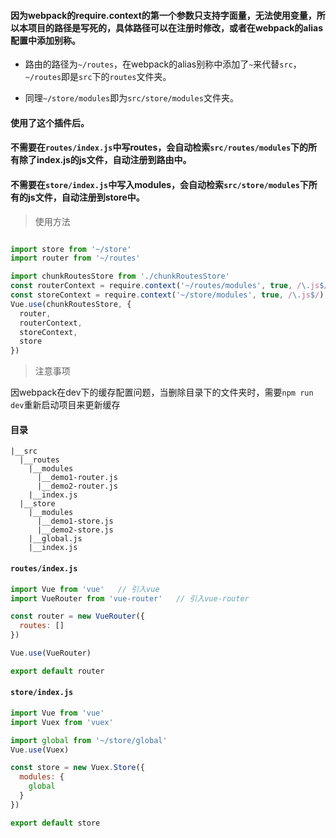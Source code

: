 #### 因为webpack的require.context的第一个参数只支持字面量，无法使用变量，所以本项目的路径是写死的，具体路径可以在注册时修改，或者在webpack的alias配置中添加别称。

+ 路由的路径为`~/routes`，在webpack的alias别称中添加了`~`来代替`src`，`~/routes`即是`src`下的`routes`文件夹。

+ 同理`~/store/modules`即为`src/store/modules`文件夹。

#### 使用了这个插件后。

#### 不需要在`routes/index.js`中写routes，会自动检索`src/routes/modules`下的所有除了index.js的js文件，自动注册到路由中。

#### 不需要在`store/index.js`中写入modules，会自动检索`src/store/modules`下所有的js文件，自动注册到store中。

>使用方法

``` js

import store from '~/store'
import router from '~/routes'

import chunkRoutesStore from './chunkRoutesStore'
const routerContext = require.context('~/routes/modules', true, /\.js$/)
const storeContext = require.context('~/store/modules', true, /\.js$/)
Vue.use(chunkRoutesStore, {
  router,
  routerContext,
  storeContext,
  store
})
```

>注意事项

因webpack在dev下的缓存配置问题，当删除目录下的文件夹时，需要`npm run dev`重新启动项目来更新缓存

#### 目录

```
|__src
  |__routes
    |__modules
      |__demo1-router.js
      |__demo2-router.js
    |__index.js
  |__store
    |__modules
      |__demo1-store.js
      |__demo2-store.js
    |__global.js
    |__index.js
```

#### `routes/index.js`
``` js
import Vue from 'vue'   // 引入vue
import VueRouter from 'vue-router'   // 引入vue-router

const router = new VueRouter({
  routes: []
})

Vue.use(VueRouter)

export default router

```

#### `store/index.js`

``` js
import Vue from 'vue'
import Vuex from 'vuex'

import global from '~/store/global'
Vue.use(Vuex)

const store = new Vuex.Store({
  modules: {
    global
  }
})

export default store

```
